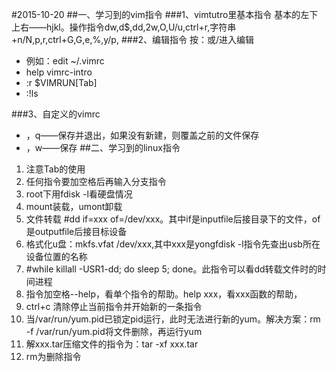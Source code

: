 #2015-10-20
##一、学习到的vim指令
###1、vimtutro里基本指令
基本的左下上右——hjkl。操作指令dw,d$,dd,2w,O,U/u,ctrl+r,字符串+n/N,p,r,ctrl+G,G,e,%,y/p,
###2、编辑指令
按：或/进入编辑

- 例如：edit ~/.vimrc
- help vimrc-intro
- :r $VIMRUN[Tab]
- :!ls

###3、自定义的vimrc
- ，q——保存并退出，如果没有新建，则覆盖之前的文件保存
- ，w——保存
##二、学习到的linux指令
1. 注意Tab的使用
2. 任何指令要加空格后再输入分支指令
3. root下用fdisk -l看硬盘情况
4. mount装载，umont卸载
5. 文件转载 #dd  if=xxx of=/dev/xxx。其中if是inputfile后接目录下的文件，of是outputfile后接目标设备
6. 格式化u盘：mkfs.vfat /dev/xxx,其中xxx是yongfdisk -l指令先查出usb所在设备位置的名称
7. #while killall -USR1-dd; do sleep 5; done。此指令可以看dd转载文件时的时间进程 
8. 指令加空格--help，看单个指令的帮助。help xxx，看xxx函数的帮助，
9. ctrl+c 清除停止当前指令并开始新的一条指令
10. 当/var/run/yum.pid已锁定pid运行，此时无法进行新的yum。解决方案：rm -f /var/run/yum.pid将文件删除，再运行yum
11. 解xxx.tar压缩文件的指令为：tar -xf xxx.tar
12. rm为删除指令


